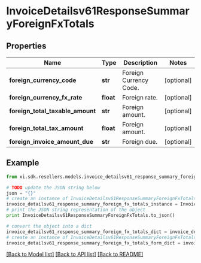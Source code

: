 # InvoiceDetailsv61ResponseSummaryForeignFxTotals


## Properties

Name | Type | Description | Notes
------------ | ------------- | ------------- | -------------
**foreign_currency_code** | **str** | Foreign Currency Code. | [optional] 
**foreign_currency_fx_rate** | **float** | Foreign rate. | [optional] 
**foreign_total_taxable_amount** | **str** | Foreign amount. | [optional] 
**foreign_total_tax_amount** | **float** | Foreign amount. | [optional] 
**foreign_invoice_amount_due** | **str** | Foreign due. | [optional] 

## Example

```python
from xi.sdk.resellers.models.invoice_detailsv61_response_summary_foreign_fx_totals import InvoiceDetailsv61ResponseSummaryForeignFxTotals

# TODO update the JSON string below
json = "{}"
# create an instance of InvoiceDetailsv61ResponseSummaryForeignFxTotals from a JSON string
invoice_detailsv61_response_summary_foreign_fx_totals_instance = InvoiceDetailsv61ResponseSummaryForeignFxTotals.from_json(json)
# print the JSON string representation of the object
print InvoiceDetailsv61ResponseSummaryForeignFxTotals.to_json()

# convert the object into a dict
invoice_detailsv61_response_summary_foreign_fx_totals_dict = invoice_detailsv61_response_summary_foreign_fx_totals_instance.to_dict()
# create an instance of InvoiceDetailsv61ResponseSummaryForeignFxTotals from a dict
invoice_detailsv61_response_summary_foreign_fx_totals_form_dict = invoice_detailsv61_response_summary_foreign_fx_totals.from_dict(invoice_detailsv61_response_summary_foreign_fx_totals_dict)
```
[[Back to Model list]](../README.md#documentation-for-models) [[Back to API list]](../README.md#documentation-for-api-endpoints) [[Back to README]](../README.md)


